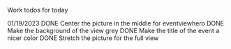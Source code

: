 Work todos for today

01/19/2023
DONE Center the picture in the middle for eventviewhero
DONE Make the background of the view grey
DONE Make the title of the event a nicer color
DONE Stretch the picture for the full view
